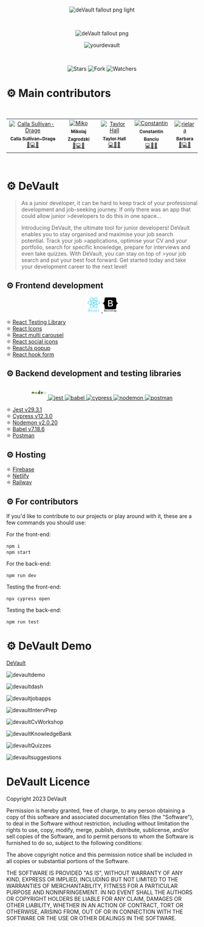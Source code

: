 <div align="center">
<br>

![[deVault fallout png light](https://dev-vault.netlify.app/login)](https://user-images.githubusercontent.com/78863735/213681615-c1a07f70-93a5-46c6-8db6-fc290821c515.png#gh-dark-mode-only)

<br>

![deVault fallout png](https://user-images.githubusercontent.com/78863735/213680975-cb47d46b-a5ab-43fa-8e97-a19df288f2c7.png#gh-light-mode-only)


![yourdevault](https://user-images.githubusercontent.com/78863735/214533986-2a050a4d-4b92-44e7-ad2d-af2c26342017.png)

<br>

![Stars](https://img.shields.io/github/stars/SchoolOfCode/bc13_final-project_front-end-cyber-insecure?style=social)
![Fork](https://img.shields.io/github/forks/SchoolOfCode/bc13_final-project_front-end-cyber-insecure?style=social)
![Watchers](https://img.shields.io/github/watchers/SchoolOfCode/bc13_final-project_front-end-cyber-insecure?style=social)

</div>

# ⚙️ Main contributors
<!-- ALL-CONTRIBUTORS-LIST:START - Do not remove or modify this section -->
<!-- prettier-ignore-start -->
<!-- markdownlint-disable -->
<table align="center">
<br>
  <tbody>
    <tr>
      <td align="center"><a href="https://github.com/Callasaurus"><img src="https://avatars.githubusercontent.com/u/112335053?v=4" width="100px;" alt="Calla Sullivan-Drage"/><br /><sub><b>Calla Sullivan-Drage</b></sub></a><br /> <a href="https://github.com/all-contributors/all-contributors/pulls?q=is%3Apr+reviewed-by%3Acallasaurus" title="Reviewed Pull Requests">👀</a><a href="https://github.com/SchoolOfCode/bc13_final-project_front-end-cyber-insecure/commits?author=callasaurus" title="Commits">💻</a><a href="https://github.com/SchoolOfCode/bc13_final-project_back-end-cyber-insecure/commits?author=callasaurus" title="Backend">💾</a></td>
      <td align="center"><a href="https://github.com/KETAMINION"><img src="https://avatars.githubusercontent.com/u/106491264?v=4" width="100px;" alt="Miko"/><br /><sub><b>Mikolaj Zagrodzki</b></sub></a><br /><a href="https://github.com/all-contributors/all-contributors/pulls?q=is%3Apr+reviewed-by%3Aketaminion" title="Reviewed Pull Requests">👀</a><a href="https://github.com/SchoolOfCode/bc13_final-project_front-end-cyber-insecure/commits?author=ketaminion" title="Commits">💻</a><a href="https://github.com/SchoolOfCode/bc13_final-project_back-end-cyber-insecure/commits?author=ketaminion" title="Backend">💾</a></td>
      <td align="center"><a href="https://github.com/CTHall05"><img src="https://avatars.githubusercontent.com/u/63585450?v=4" width="100px;" alt="Taylor Hall"/><br /><sub><b>Taylor Hall</b></sub></a><br /><a href="https://github.com/SchoolOfCode/bc13_final-project_front-end-cyber-insecure/commits?author=THall05" title="Commits">💻</a><a href="https://github.com/all-contributors/all-contributors/pulls?q=is%3Apr+reviewed-by%3ACTHall05" title="Reviewed Pull Requests">👀</a><a href="https://github.com/SchoolOfCode/bc13_final-project_back-end-cyber-insecure/commits?author=THall05" title="Backend">💾</a></td>
      <td align="center"><a href="https://github.com/constantine30"><img src="https://avatars.githubusercontent.com/u/112565241?v=4" width="100px;" alt="Constantin"/><br /><sub><b>Constantin Banciu</b></sub></a><br /><a href="https://github.com/SchoolOfCode/bc13_final-project_front-end-cyber-insecure/commits?author=constantine30" title="Code">💻</a><a href="https://github.com/SchoolOfCode/bc13_final-project_front-end-cyber-insecure/pulls?q=is%3Apr+reviewed-by%3Aconstantine30" title="Reviewed Pull Requests">👀</a><a href="https://github.com/SchoolOfCode/bc13_final-project_back-end-cyber-insecure/commits?author=constantine30" title="Backend">💾</a></td>
      <td align="center"><a href="https://github.com/rielara"><img src="https://media.licdn.com/dms/image/D4E03AQEwJX15qDTywQ/profile-displayphoto-shrink_400_400/0/1674481286727?e=1680134400&v=beta&t=wHvc_OjZFj_mZK1Qs7iV4fkkaeYWcgds9Wg1OD5rLsQ" width="100px;" alt="rielara"/><br /><sub><b>Barbara</b></sub></a><br /> <a href="https://github.com/SchoolOfCode/bc13_final-project_front-end-cyber-insecure/pulls?q=is%3Apr+reviewed-by%3Arielara" title="Reviewed Pull Requests">👀</a><a href="https://github.com/SchoolOfCode/bc13_final-project_front-end-cyber-insecure/commits?author=rielara" title="Code">💻</a><a href="https://github.com/SchoolOfCode/bc13_final-project_back-end-cyber-insecure/commits?author=rielara" title="Backend">💾</a> </td>
  </tbody>
</table>
<br>

# ⚙️ DeVault

>As a junior developer, it can be hard to keep track of your professional development and job-seeking journey. If only there was an app that could allow junior >developers to do this in one space...
>
>Introducing DeVault, the ultimate tool for junior developers! DeVault enables you to stay organised and maximise your job search potential. Track your job >applications, optimise your CV and your portfolio, search for specific knowledge, prepare for interviews and even take quizzes. With DeVault, you can stay on top of >your job search and put your best foot forward. Get started today and take your development career to the next level!


## ⚙️ Frontend development 
<div align="center">
<a href="https://reactjs.org/" target="_blank" rel="noreferrer"> <img src="https://raw.githubusercontent.com/devicons/devicon/master/icons/react/react-original-wordmark.svg" alt="react" width="40" height="40"/> </a> <a href="https://getbootstrap.com" target="_blank" rel="noreferrer"> <img src="https://raw.githubusercontent.com/devicons/devicon/master/icons/bootstrap/bootstrap-plain-wordmark.svg" alt="bootstrap" width="40" height="40"/> </a>
</div>

⚛ [React Testing Library](https://testing-library.com/docs/react-testing-library/intro/)  
⚛ [React Icons](https://react-icons.github.io/react-icons/)  
⚛ [React multi carousel](https://www.npmjs.com/package/react-multi-carousel)  
⚛ [React social icons](https://www.npmjs.com/package/react-social-icons)  
⚛ [ReactJs popup](https://www.npmjs.com/package/reactjs-popup)  
⚛ [React hook form](https://react-hook-form.com/)





## ⚙️ Backend development and testing libraries
<div align="center">
<a href="https://nodejs.org" target="_blank" rel="noreferrer"> <img src="https://raw.githubusercontent.com/devicons/devicon/master/icons/nodejs/nodejs-original-wordmark.svg" alt="nodejs" width="40" height="40"/> </a>
<a href="https://jestjs.io" target="_blank" rel="noreferrer"> <img src="https://www.vectorlogo.zone/logos/jestjsio/jestjsio-icon.svg" alt="jest" width="40" height="40"/> </a> 
<a href="https://www.npmjs.com/package/@babel/core" target="_blank" rel="noreferrer"> <img src="https://user-images.githubusercontent.com/78863735/213687264-0fc1be72-b25a-45b9-a126-b92d52c24b2f.png" alt="babel" width="40" height="40"/> </a>
<a href="https://www.cypress.io" target="_blank" rel="noreferrer"> <img src="https://raw.githubusercontent.com/simple-icons/simple-icons/6e46ec1fc23b60c8fd0d2f2ff46db82e16dbd75f/icons/cypress.svg" alt="cypress" width="40" height="40"/> </a>
<a href="https://www.npmjs.com/package/nodemon" target="_blank" rel="noreferrer"> <img src="https://user-images.githubusercontent.com/78863735/213686543-7e4c1571-c252-45d7-9175-bedfd6a99472.png" alt="nodemon" width="40" height="40"/> </a>
<a href="https://www.postman.com/automated-testing/" target="_blank" rel="noreferrer"> <img src="https://user-images.githubusercontent.com/78863735/213710289-3a470262-051e-487b-b002-ffd4c7ca2e7c.png" alt="postman" width="40" height="40"/> </a>
  
  
</div>

⚛ [Jest v29.3.1](https://jestjs.io/)  
⚛ [Cypress v12.3.0](https://www.cypress.io/)   
⚛ [Nodemon v2.0.20](https://www.npmjs.com/package/nodemon)  
⚛ [Babel v7.18.6](https://www.npmjs.com/package/@babel/core)  
⚛ [Postman](https://www.postman.com/automated-testing/)  





## ⚙️ Hosting

⚛ [Firebase](https://firebase.google.com/)  
⚛ [Netlify](https://www.netlify.com/)  
⚛ [Railway](https://www.railway.app/)


## ⚙️ For contributors

If you'd like to contribute to our projects or play around with it, these are a few commands you should use:


For the front-end:
```
npm i
npm start
```

For the back-end: 
```
npm run dev
```

Testing the front-end:
```
npx cypress open
```

Testing the back-end: 
```
npm run test
```









# ⚙️ DeVault Demo

[DeVault](https://dev-vault.netlify.app/login)

![devaultdemo](https://user-images.githubusercontent.com/78863735/213722020-504f8b3b-1f05-4848-9e58-6b7611009110.gif)

![devaultdash](https://user-images.githubusercontent.com/78863735/213722595-22a16b79-4df4-4e20-b36f-638f3510b4c5.gif)

![devaultjobapps](https://user-images.githubusercontent.com/78863735/213723057-caaa0681-72a4-4851-9604-bccd8e4f4761.gif)

![devaultIntervPrep](https://user-images.githubusercontent.com/78863735/213725020-48d2faa1-fefd-4e91-b114-a5112740e7c1.gif)

![devaultCvWorkshop](https://user-images.githubusercontent.com/78863735/213726109-7c1ab764-1dc9-42b2-b206-1a72ca72da40.gif)

![devaultKnowledgeBank](https://user-images.githubusercontent.com/78863735/213726450-e4465741-1308-45ec-938e-e348ca839cb7.gif)

![devaultQuizzes](https://user-images.githubusercontent.com/78863735/213726634-bab49316-9b18-400b-9752-3a26a23f7952.gif)

![devaultsuggestions](https://user-images.githubusercontent.com/78863735/214035965-d606f8a0-cbbc-4541-b2f4-c9bc4f36aa2e.gif)





# DeVault Licence 

Copyright 2023 DeVault

Permission is hereby granted, free of charge, to any person obtaining a copy of this software and associated documentation files (the "Software"), to deal in the Software without restriction, including without limitation the rights to use, copy, modify, merge, publish, distribute, sublicense, and/or sell copies of the Software, and to permit persons to whom the Software is furnished to do so, subject to the following conditions:

The above copyright notice and this permission notice shall be included in all copies or substantial portions of the Software.

THE SOFTWARE IS PROVIDED "AS IS", WITHOUT WARRANTY OF ANY KIND, EXPRESS OR IMPLIED, INCLUDING BUT NOT LIMITED TO THE WARRANTIES OF MERCHANTABILITY, FITNESS FOR A PARTICULAR PURPOSE AND NONINFRINGEMENT. IN NO EVENT SHALL THE AUTHORS OR COPYRIGHT HOLDERS BE LIABLE FOR ANY CLAIM, DAMAGES OR OTHER LIABILITY, WHETHER IN AN ACTION OF CONTRACT, TORT OR OTHERWISE, ARISING FROM, OUT OF OR IN CONNECTION WITH THE SOFTWARE OR THE USE OR OTHER DEALINGS IN THE SOFTWARE.


